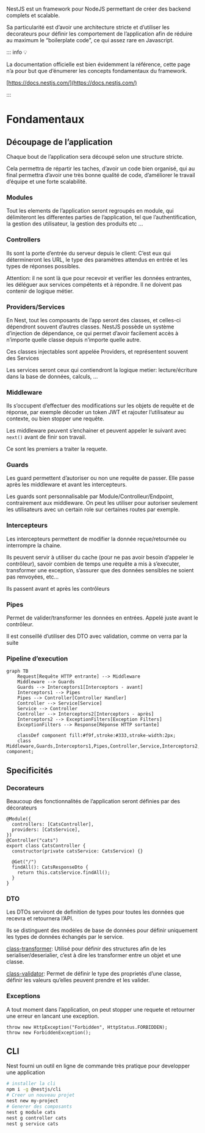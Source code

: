 NestJS est un framework pour NodeJS permettant de créer des backend complets et scalable.

Sa particularité est d’avoir une architecture stricte et d’utiliser les decorateurs pour définir les comportement de l’application afin de réduire au maximum le “boilerplate code”, ce qui assez rare en Javascript.

::: info 💡

La documentation officielle est bien évidemment la référence, cette page n’a pour but que d’énumerer les concepts fondamentaux du framework.

[https://docs.nestjs.com/](https://docs.nestjs.com/)

:::

# Fondamentaux

## Découpage de l’application

Chaque bout de l’application sera découpé selon une structure stricte.

Cela permettra de répartir les taches, d’avoir un code bien organisé, qui au final permettra d’avoir une très bonne qualité de code, d’améliorer le travail d’équipe et une forte scalabilité.

### Modules

Tout les elements de l’application seront regroupés en module, qui délimiteront les differentes parties de l’application, tel que l’authentification, la gestion des utilisateur, la gestion des produits etc …

### Controllers

Ils sont la porte d’entrée du serveur depuis le client: C’est eux qui détermineront les URL, le type des paramètres attendus en entrée et les types de réponses possibles.

Attention: il ne sont là que pour recevoir et verifier les données entrantes, les déléguer aux services compétents et à répondre. Il ne doivent pas contenir de logique métier.

### Providers/Services

En Nest, tout les composants de l’app seront des classes, et celles-ci dépendront souvent d’autres classes. NestJS possède un système d’injection de dépendance, ce qui permet d’avoir facilement accès à n’importe quelle classe depuis n’importe quelle autre.

Ces classes injectables sont appelée Providers, et représentent souvent des Services

Les services seront ceux qui contiendront la logique metier: lecture/écriture dans la base de données, calculs, …

### Middleware

Ils s’occupent d’effectuer des modifications sur les objets de requête et de réponse, par exemple décoder un token JWT et rajouter l’utilisateur au contexte, ou bien stopper une requête.

Les middleware peuvent s’enchainer et peuvent appeler le suivant avec `next()` avant de finir son travail.

Ce sont les premiers a traiter la requete.

### Guards

Les guard permettent d’autoriser ou non une requête de passer. Elle passe après les middleware et avant les intercepteurs.

Les guards sont personnalisable par Module/Controlleur/Endpoint, contrairement aux middleware. On peut les utiliser pour autoriser seulement les utilisateurs avec un certain role sur certaines routes par exemple.

### Intercepteurs

Les intercepteurs permettent de modifier la donnée reçue/retournée ou interrompre la chaine.

Ils peuvent servir à utiliser du cache (pour ne pas avoir besoin d’appeler le contrôleur), savoir combien de temps une requête a mis à s’executer, transformer une exception, s’assurer que des données sensibles ne soient pas renvoyées, etc…

Ils passent avant et après les contrôleurs

### Pipes

Permet de valider/transformer les données en entrées. Appelé juste avant le contrôleur.

Il est conseillé d’utiliser des DTO avec validation, comme on verra par la suite

### Pipeline d’execution

```mermaid
graph TB
    Request[Requête HTTP entrante] --> Middleware
    Middleware --> Guards
    Guards --> Interceptors1[Interceptors - avant]
    Interceptors1 --> Pipes
    Pipes --> Controller[Controller Handler]
    Controller --> Service[Service]
    Service --> Controller
    Controller --> Interceptors2[Interceptors - après]
    Interceptors2 --> ExceptionFilters[Exception Filters]
    ExceptionFilters --> Response[Réponse HTTP sortante]

    classDef component fill:#f9f,stroke:#333,stroke-width:2px;
    class Middleware,Guards,Interceptors1,Pipes,Controller,Service,Interceptors2,ExceptionFilters component;
```

## Specificités

### Decorateurs

Beaucoup des fonctionnalités de l’application seront définies par des décorateurs

```tsx
@Module({
  controllers: [CatsController],
  providers: [CatsService],
})
@Controller("cats")
export class CatsController {
  constructor(private catsService: CatsService) {}

  @Get("/")
  findAll(): CatsResponseDto {
    return this.catsService.findAll();
  }
}
```

### DTO

Les DTOs serviront de definition de types pour toutes les données que recevra et retournera l’API.

Ils se distinguent des modèles de base de données pour définir uniquement les types de données échangés par le service.

[class-transformer](https://github.com/typestack/class-transformer): Utilisé pour définir des structures afin de les serialiser/deserialier, c’est à dire les transformer entre un objet et une classe.

[class-validator](https://github.com/typestack/class-validator): Permet de définir le type des proprietés d’une classe, définir les valeurs qu’elles peuvent prendre et les valider.

### Exceptions

A tout moment dans l’application, on peut stopper une requete et retourner une erreur en lancant une exception.

```tsx
throw new HttpException("Forbidden", HttpStatus.FORBIDDEN);
throw new ForbiddenException();
```

## CLI

Nest fourni un outil en ligne de commande très pratique pour developper une application

```bash
# installer la cli
npm i -g @nestjs/cli
# Creer un nouveau projet
nest new my-project
# Generer des composants
nest g module cats
nest g controller cats
nest g service cats
```
